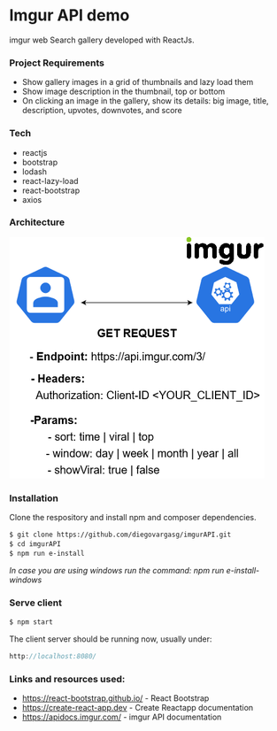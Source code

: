 # Imgur API demo

imgur web Search gallery developed with ReactJs.

### Project Requirements

- Show gallery images in a grid of thumbnails and lazy load them
- Show image description in the thumbnail, top or bottom
- On clicking an image in the gallery, show its details: big image, title, description, upvotes, downvotes, and score

### Tech

- reactjs
- bootstrap
- lodash
- react-lazy-load
- react-bootstrap
- axios

### Architecture

![Alt text](diagram.png?raw=true "architecture")

### Installation

Clone the respository and install npm and composer dependencies.

```sh
$ git clone https://github.com/diegovargasg/imgurAPI.git
$ cd imgurAPI
$ npm run e-install
```

_In case you are using windows run the command: npm run e-install-windows_

### Serve client

```sh
$ npm start
```

The client server should be running now, usually under:

```js
http://localhost:8080/
```

### Links and resources used:

- https://react-bootstrap.github.io/ - React Bootstrap
- https://create-react-app.dev - Create Reactapp documentation
- https://apidocs.imgur.com/ - imgur API documentation
